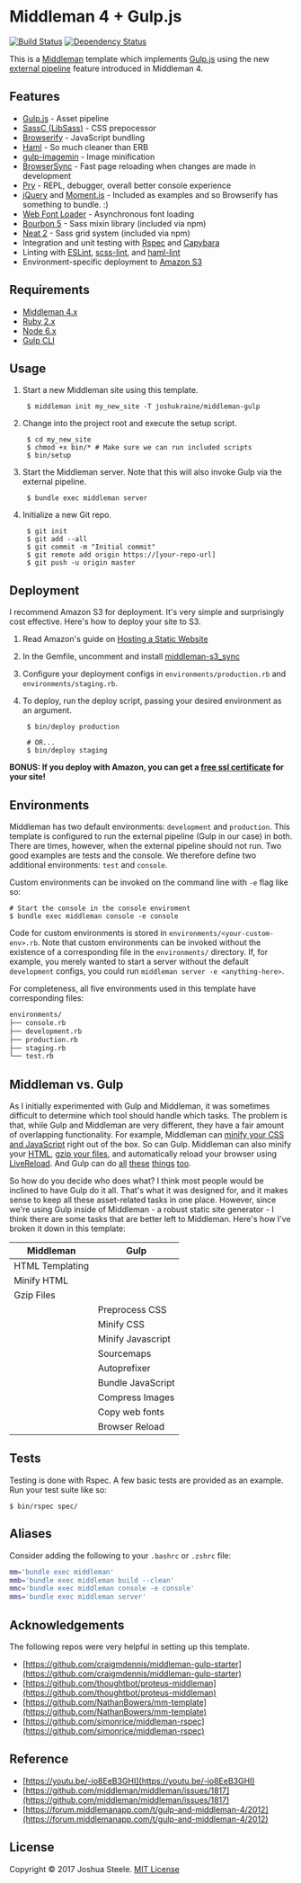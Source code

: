 Middleman 4 + Gulp.js
=====================

[![Build Status][travis-svg]][travis] [![Dependency Status][gemnasium-svg]][gemnasium]

This is a [Middleman][middleman] template which implements [Gulp.js][gulp] using the new [external pipeline][external-pipeline] feature introduced in Middleman 4.

Features
--------

- [Gulp.js][gulp] - Asset pipeline
- [SassC (LibSass)][sass] - CSS prepocessor
- [Browserify][browserify] - JavaScript bundling
- [Haml][haml] - So much cleaner than ERB
- [gulp-imagemin][imagemin] - Image minification
- [BrowserSync][bsync] - Fast page reloading when changes are made in development
- [Pry][pry] - REPL, debugger, overall better console experience
- [jQuery][jquery] and [Moment.js][moment] - Included as examples and so Browserify has something to bundle. :)
- [Web Font Loader][wfloader] - Asynchronous font loading
- [Bourbon 5][bourbon] - Sass mixin library (included via npm)
- [Neat 2][neat] - Sass grid system (included via npm)
- Integration and unit testing with [Rspec][rspec] and [Capybara][capybara]
- Linting with [ESLint][eslint], [scss-lint][scss-lint], and [haml-lint][haml-lint]
- Environment-specific deployment to [Amazon S3][amazon-s3]

Requirements
------------

* [Middleman 4.x][middleman-docs]
* [Ruby 2.x][rbenv]
* [Node 6.x][nvm]
* [Gulp CLI][gulp-cli]

Usage
-----

1. Start a new Middleman site using this template.

        $ middleman init my_new_site -T joshukraine/middleman-gulp

2. Change into the project root and execute the setup script.

        $ cd my_new_site
        $ chmod +x bin/* # Make sure we can run included scripts
        $ bin/setup

3. Start the Middleman server. Note that this will also invoke Gulp via the external pipeline.

        $ bundle exec middleman server

4. Initialize a new Git repo.

        $ git init
        $ git add --all
        $ git commit -m "Initial commit"
        $ git remote add origin https://[your-repo-url]
        $ git push -u origin master

Deployment
----------

I recommend Amazon S3 for deployment. It's very simple and surprisingly cost effective. Here's how to deploy your site to S3.

1. Read Amazon's guide on [Hosting a Static Website][aws-s3-deployment]

2. In the Gemfile, uncomment and install [middleman-s3_sync][s3-sync]

3. Configure your deployment configs in `environments/production.rb` and `environments/staging.rb`.

4. To deploy, run the deploy script, passing your desired environment as an argument.

        $ bin/deploy production

        # OR...
        $ bin/deploy staging

**BONUS: If you deploy with Amazon, you can get a [free ssl certificate][aws-cert-manager] for your site!**

Environments
------------

Middleman has two default environments: `development` and `production`. This template is configured to run the external pipeline (Gulp in our case) in both. There are times, however, when the external pipeline should not run. Two good examples are tests and the console. We therefore define two additional environments: `test` and `console`.

Custom environments can be invoked on the command line with `-e` flag like so:

    # Start the console in the console enviroment
    $ bundle exec middleman console -e console

Code for custom environments is stored in `environments/<your-custom-env>.rb`. Note that custom environments can be invoked without the existence of a corresponding file in the `environments/` directory. If, for example, you merely wanted to start a server without the default `development` configs, you could run `middleman server -e <anything-here>`.

For completeness, all five environments used in this template have corresponding files:

```sh
environments/
├── console.rb
├── development.rb
├── production.rb
├── staging.rb
└── test.rb
```

Middleman vs. Gulp
------------------

As I initially experimented with Gulp and Middleman, it was sometimes difficult to determine which tool should handle which tasks. The problem is that, while Gulp and Middleman are very different, they have a fair amount of overlapping functionality. For example, Middleman can [minify your CSS and JavaScript][minify-css-js] right out of the box. So can Gulp. Middleman can also minify your [HTML][minify-html], [gzip your files][gzip], and automatically reload your browser using [LiveReload][livereload]. And Gulp can do [all][gulp-clean-css] [these][gulp-uglify] [things][gulp-htmlmin] [too][gulp-livereload].

So how do you decide who does what? I think most people would be inclined to have Gulp do it all. That's what it was designed for, and it makes sense to keep all these asset-related tasks in one place. However, since we're using Gulp inside of Middleman - a robust static site generator - I think there are some tasks that are better left to Middleman. Here's how I've broken it down in this template:

| Middleman       | Gulp              |
| --------------- | ----------------- |
| HTML Templating |                   |
| Minify HTML     |                   |
| Gzip Files      |                   |
|                 | Preprocess CSS    |
|                 | Minify CSS        |
|                 | Minify Javascript |
|                 | Sourcemaps        |
|                 | Autoprefixer      |
|                 | Bundle JavaScript |
|                 | Compress Images   |
|                 | Copy web fonts    |
|                 | Browser Reload    |

Tests
-----

Testing is done with Rspec. A few basic tests are provided as an example. Run your test suite like so:

    $ bin/rspec spec/

Aliases
-------

Consider adding the following to your `.bashrc` or `.zshrc` file:

```sh
mm='bundle exec middleman'
mmb='bundle exec middleman build --clean'
mmc='bundle exec middleman console -e console'
mms='bundle exec middleman server'
```

Acknowledgements
----------------

The following repos were very helpful in setting up this template.

- [https://github.com/craigmdennis/middleman-gulp-starter](https://github.com/craigmdennis/middleman-gulp-starter)
- [https://github.com/thoughtbot/proteus-middleman](https://github.com/thoughtbot/proteus-middleman)
- [https://github.com/NathanBowers/mm-template](https://github.com/NathanBowers/mm-template)
- [https://github.com/simonrice/middleman-rspec](https://github.com/simonrice/middleman-rspec)

Reference
---------

- [https://youtu.be/-io8EeB3GHI](https://youtu.be/-io8EeB3GHI)
- [https://github.com/middleman/middleman/issues/1817](https://github.com/middleman/middleman/issues/1817)
- [https://forum.middlemanapp.com/t/gulp-and-middleman-4/2012](https://forum.middlemanapp.com/t/gulp-and-middleman-4/2012)

License
-------

Copyright &copy; 2017 Joshua Steele. [MIT License][license]

[travis-svg]: https://travis-ci.org/joshukraine/middleman-gulp.svg?branch=master
[travis]: https://travis-ci.org/joshukraine/middleman-gulp
[gemnasium-svg]: https://gemnasium.com/badges/github.com/joshukraine/middleman-gulp.svg
[gemnasium]: https://gemnasium.com/github.com/joshukraine/middleman-gulp
[middleman]: https://middlemanapp.com/
[middleman-docs]: https://middlemanapp.com/basics/install/
[rbenv]: https://github.com/rbenv/rbenv#readme
[nvm]: https://github.com/creationix/nvm#readme
[gulp-cli]: https://github.com/gulpjs/gulp/blob/master/docs/getting-started.md#getting-started
[gulp]: http://gulpjs.com/
[sass]: https://www.npmjs.com/package/gulp-sass
[browserify]: http://browserify.org/
[haml]: http://haml.info/
[imagemin]:https://www.npmjs.com/package/gulp-imagemin
[bsync]: https://www.browsersync.io/
[pry]: https://github.com/AndrewKvalheim/middleman-pry#readme
[jquery]: http://jquery.com/
[moment]: http://momentjs.com/
[wfloader]: https://www.npmjs.com/package/webfontloader
[rspec]: http://rspec.info/
[capybara]: https://github.com/jnicklas/capybara
[eslint]: https://www.npmjs.com/package/eslint
[scss-lint]: https://github.com/brigade/scss-lint#readme
[haml-lint]: https://github.com/brigade/haml-lint#readme
[bourbon]: http://bourbon.netlify.com/docs/5.0.0/
[neat]: http://neat.bourbon.io/
[bitters]: http://bitters.bourbon.io/
[s3-sync]: https://github.com/fredjean/middleman-s3_sync#readme
[minify-css-js]: https://middlemanapp.com/advanced/file_size_optimization/#compressing-css-and-javascript
[minify-html]: https://middlemanapp.com/advanced/file_size_optimization/#minify-html
[gzip]: https://middlemanapp.com/advanced/file_size_optimization/#gzip-text-files
[livereload]: https://middlemanapp.com/basics/development_cycle/#livereload
[gulp-clean-css]: https://www.npmjs.com/package/gulp-clean-css
[gulp-uglify]: https://www.npmjs.com/package/gulp-uglify
[gulp-htmlmin]:https://www.npmjs.com/package/gulp-htmlmin
[gulp-livereload]: https://www.npmjs.com/package/gulp-livereload
[external-pipeline]: https://middlemanapp.com/advanced/external-pipeline/
[amazon-s3]: https://aws.amazon.com/s3/
[aws-s3-deployment]: http://docs.aws.amazon.com/AmazonS3/latest/dev/WebsiteHosting.html
[aws-cert-manager]: https://aws.amazon.com/blogs/aws/new-aws-certificate-manager-deploy-ssltls-based-apps-on-aws/
[license]: https://github.com/joshukraine/middleman-gulp/blob/master/LICENSE
